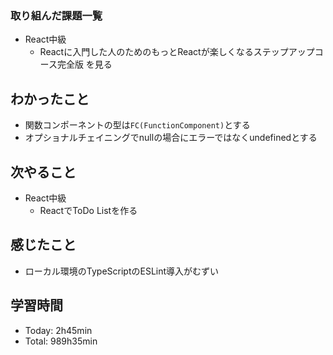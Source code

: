### 取り組んだ課題一覧
- React中級
  - Reactに入門した人のためのもっとReactが楽しくなるステップアップコース完全版 を見る
## わかったこと
- 関数コンポーネントの型は`FC(FunctionComponent)`とする
- オプショナルチェイニングでnullの場合にエラーではなくundefinedとする
## 次やること
- React中級
  - ReactでToDo Listを作る
## 感じたこと
- ローカル環境のTypeScriptのESLint導入がむずい
## 学習時間
- Today: 2h45min
- Total: 989h35min
